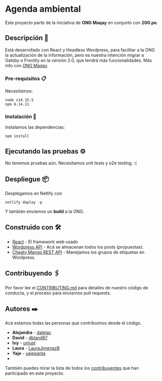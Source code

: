 # Agenda ambiental

Este proyecto parte de la iniciativa de **ONG Maqay** en conjunto con **200.pe**.

## Descripción 🚀

Está desarrollado con React y Headless Wordpress, para facilitar a la ONG la actualización de la información, pero es nuestra intención migrar a Gatsby o Frontity en la versión 2.0, que tendrá más funcionalidades. Más info con [ONG Maqay](hola@maqay.org).

### Pre-requisitos 📋

Necesitamos:

```
node v14.15.5
npm 6.14.11
```

### Instalación 🔧

Instalamos las dependencias:

```
npm install
```

## Ejecutando las pruebas ⚙️

No tenemos pruebas aún. Necesitamos unit tests y e2e testing. :(

## Despliegue 📦

Desplegamos en Netlify con 
```
netlify deploy -p
```
Y también enviamos un **build** a la ONG.

## Construido con 🛠️

* [React]() - El framework web usado
* [Wordpress API](https://developer.wordpress.org/rest-api/) - Acá se almacenan todos los posts (propuestas).
* [Cheaty Mango REST API](https://documentation.chattymango.com/documentation/tag-groups-premium/for-developers/rest-api/) - Manejamos los grupos de etiquetas en Wordpress.

## Contribuyendo 🖇️

Por favor lee el [CONTRIBUTING.md](https://github.com/yajepanta/maqay-agenda-ambiental/blob/master/CONTRIBUTING.md) para detalles de nuestro código de conducta, y el proceso para enviarnos pull requests.

## Autores ✒️

Acá estamos todas las personas que contribuimos desde el código.

* **Alejandra** - [dalejac](https://github.com/dalejac)
* **David** - [dbland87](https://github.com/dbland87)
* **Ivy** - [unjust](https://github.com/unjust)
* **Laura** - [LauraJimenezB](https://github.com/LauraJimenezB)
* **Yaje** - [yajepanta](https://github.com/yajepanta)
*
También puedes mirar la lista de todos los [contribuyentes](https://github.com/yajepanta/maqay-agenda-ambiental/contributors) que han participado en este proyecto. 

